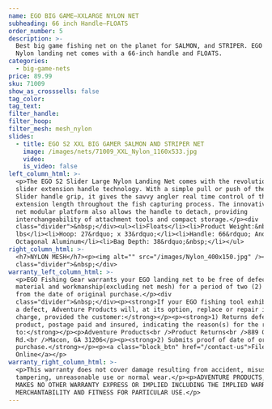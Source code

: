 ```yaml
---
name: EGO BIG GAME—XXLARGE NYLON NET
subheading: 66 inch Handle—FLOATS
order_number: 5
description: >-
  Best big game fishing net on the planet for SALMON, and STRIPER. EGO XXLarge
  Nylon landing net comes with a 66-inch handle and FLOATS.
categories:
  - big-game-nets
price: 89.99
sku: 71009
show_as_crosssells: false
tag_color:
tag_text:
filter_handle:
filter_hoop:
filter_mesh: mesh_nylon
slides:
  - title: EGO S2 XXL BIG GAMER SALMON AND STRIPER NET
    image: /images/nets/71009_XXL_Nylon_1160x533.jpg
    video:
    is_video: false
left_column_html: >-
  <p>The EGO S2 Slider Large Nylon Landing Net comes with the revolutionary S2
  slider extension handle technology. With a simple pull or push of the S2
  Slider handle grip, it gives the savvy angler real time control of the handle
  extension length throughout the fish capturing process. The innovative fishing
  net modular platform also allows the handle to detach, providing
  interchangeability of attachment tools and compact storage.</p><div
  class="divider">&nbsp;</div><ul><li>Floats</li><li>Product Weight:&nbsp; 3.0
  lbs</li><li>Hoop: 27&rdquo; x 33&rdquo;</li><li>Handle: 66&rdquo; Anodized
  Octagonal Aluminum</li><li>Bag Depth: 38&rdquo;&nbsp;</li></ul>
right_column_html: >-
  <h7>NYLON MESH</h7><p><img alt="" src="/images/Nylon_400x150.jpg" /></p><div
  class="divider">&nbsp;</div>
warranty_left_column_html: >-
  <p>EGO Fishing Gear warrants your EGO landing net to be free of defects in
  material and workmanship(excluding net mesh) for a period of two (2) years
  from the date of original purchase.</p><div
  class="divider">&nbsp;</div><p><strong>If your EGO fishing tool exhibits such
  a defect, Adventure Products will, at its option, replace or repair it without
  charge, provided the customer:</strong></p><p><strong>1) Returns defective
  product, postage paid and insured, indicating the reason(s) for the return
  to:</strong></p><p>Adventure Products<br />Product Returns<br />889 Guy Paine
  Rd.<br />Macon, GA 31206</p><p><strong>2) Submits proof of date of original
  purchase.</strong></p><p><a class="block_btn" href="/contact-us">File Claim
  Online</a></p>
warranty_right_column_html: >-
  <p>This warranty does not cover damage resulting from accident, misuse, abuse,
  tampering, unreasonable use or normal wear.</p><p>ADVENTURE PRODUCTS, INC.
  MAKES NO OTHER WARRANTY EXPRESS OR IMPLIED INCLUDING THE IMPLIED WARRANTIES OF
  MERCHANTABILITY AND FITNESS FOR PARTICULAR USE.</p>
---
```

